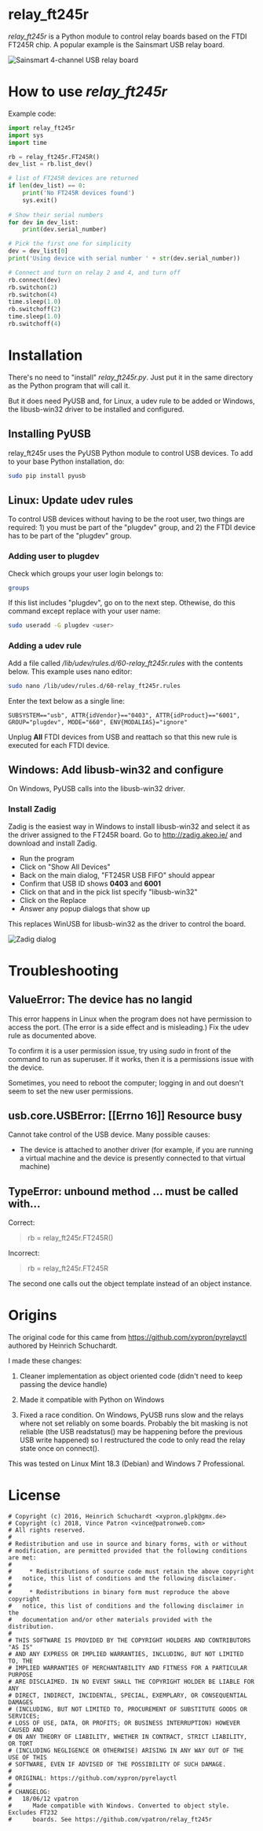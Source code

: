# relay_ft245r

*relay_ft245r* is a Python module to control relay boards based on the 
FTDI FT245R chip. A popular example is the Sainsmart USB relay board.

![Sainsmart 4-channel USB relay board](sainsmart_usb_4relay.jpg)

# How to use *relay_ft245r*

Example code:

```python
import relay_ft245r
import sys
import time

rb = relay_ft245r.FT245R()
dev_list = rb.list_dev()

# list of FT245R devices are returned
if len(dev_list) == 0:
    print('No FT245R devices found')
    sys.exit()
    
# Show their serial numbers
for dev in dev_list:
    print(dev.serial_number)

# Pick the first one for simplicity
dev = dev_list[0]
print('Using device with serial number ' + str(dev.serial_number))

# Connect and turn on relay 2 and 4, and turn off
rb.connect(dev)
rb.switchon(2)    
rb.switchon(4)
time.sleep(1.0)
rb.switchoff(2)    
time.sleep(1.0)
rb.switchoff(4)
```

# Installation

There's no need to "install" *relay_ft245r.py*. Just put it in the same
directory as the Python program that will call it.

But it does need PyUSB and, for Linux, a udev rule to be added or 
Windows, the libusb-win32 driver to be installed and configured.

## Installing PyUSB

relay_ft245r uses the PyUSB Python module to control USB devices. To add 
to your base Python installation, do:

```bash
sudo pip install pyusb
```

## Linux: Update udev rules

To control USB devices without having to be the root user, two things 
are required: 1) you must be part of the "plugdev" group, and 2) the 
FTDI device has to be part of the "plugdev" group.

### Adding user to plugdev

Check which groups your user login belongs to:

```bash
groups
```

If this list includes "plugdev", go on to the next step. Othewise, do 
this command except replace <user> with your user name:

```bash
sudo useradd -G plugdev <user>
```

### Adding a udev rule

Add a file called */lib/udev/rules.d/60-relay_ft245r.rules* with the 
contents below. This example uses nano editor:

```bash
sudo nano /lib/udev/rules.d/60-relay_ft245r.rules
```

Enter the text below as a single line:

```
SUBSYSTEM=="usb", ATTR{idVendor}=="0403", ATTR{idProduct}=="6001", GROUP="plugdev", MODE="660", ENV{MODALIAS}="ignore"
```

Unplug **All** FTDI devices from USB and reattach so that this new rule 
is executed for each FTDI device.

## Windows: Add libusb-win32 and configure

On Windows, PyUSB calls into the libusb-win32 driver. 

### Install Zadig

Zadig is the easiest way in Windows to install libusb-win32 and select
it as the driver assigned to the FT245R board. Go to 
http://zadig.akeo.ie/ and download and install Zadig.

* Run the program
* Click on "Show All Devices"
* Back on the main dialog, "FT245R USB FIFO" should appear
* Confirm that USB ID shows **0403** and **6001**
* Click on that and in the pick list specify "libusb-win32"
* Click on the Replace
* Answer any popup dialogs that show up

This replaces WinUSB for libusb-win32 as the driver to control the board.

![Zadig dialog](images/Zadig_Replace_Driver.png)

# Troubleshooting

## ValueError: The device has no langid

This error happens in Linux when the program does not have permission to 
access the port. (The error is a side effect and is misleading.) Fix the 
udev rule as documented above.

To confirm it is a user permission issue, try using *sudo* in front of 
the command to run as superuser. If it works, then it is a permissions 
issue with the device.

Sometimes, you need to reboot the computer; logging in and out doesn't 
seem to set the new user permissions.

## usb.core.USBError: [[Errno 16]] Resource busy

Cannot take control of the USB device. Many possible causes:

* The device is attached to another driver (for example, if you are 
  running a virtual machine and the device is presently connected to that 
  virtual machine)

## TypeError: unbound method ... must be called with...

Correct:

> rb = relay_ft245r.FT245R()

Incorrect:

> rb = relay_ft245r.FT245R

The second one calls out the object template instead of an object instance.

# Origins

The original code for this came from https://github.com/xypron/pyrelayctl
authored by Heinrich Schuchardt.

I made these changes:

1. Cleaner implementation as object oriented code (didn't need to keep 
passing the device handle)

2. Made it compatible with Python on Windows

3. Fixed a race condition. On Windows, PyUSB runs slow and the relays
where not set reliably on some boards. Probably the bit
masking is not reliable (the USB readstatus() may be happening before
the previous USB write happened) so I restructured the code to only
read the relay state once on connect().

This was tested on Linux Mint 18.3 (Debian) and Windows 7 Professional.

# License

```
# Copyright (c) 2016, Heinrich Schuchardt <xypron.glpk@gmx.de>
# Copyright (c) 2018, Vince Patron <vince@patronweb.com>
# All rights reserved.
#
# Redistribution and use in source and binary forms, with or without
# modification, are permitted provided that the following conditions are met:
#
#     * Redistributions of source code must retain the above copyright
#   notice, this list of conditions and the following disclaimer.
#
#     * Redistributions in binary form must reproduce the above copyright
#   notice, this list of conditions and the following disclaimer in the
#   documentation and/or other materials provided with the distribution.
#
# THIS SOFTWARE IS PROVIDED BY THE COPYRIGHT HOLDERS AND CONTRIBUTORS "AS IS"
# AND ANY EXPRESS OR IMPLIED WARRANTIES, INCLUDING, BUT NOT LIMITED TO, THE
# IMPLIED WARRANTIES OF MERCHANTABILITY AND FITNESS FOR A PARTICULAR PURPOSE
# ARE DISCLAIMED. IN NO EVENT SHALL THE COPYRIGHT HOLDER BE LIABLE FOR ANY
# DIRECT, INDIRECT, INCIDENTAL, SPECIAL, EXEMPLARY, OR CONSEQUENTIAL DAMAGES
# (INCLUDING, BUT NOT LIMITED TO, PROCUREMENT OF SUBSTITUTE GOODS OR SERVICES;
# LOSS OF USE, DATA, OR PROFITS; OR BUSINESS INTERRUPTION) HOWEVER CAUSED AND
# ON ANY THEORY OF LIABILITY, WHETHER IN CONTRACT, STRICT LIABILITY, OR TORT
# (INCLUDING NEGLIGENCE OR OTHERWISE) ARISING IN ANY WAY OUT OF THE USE OF THIS
# SOFTWARE, EVEN IF ADVISED OF THE POSSIBILITY OF SUCH DAMAGE.
#
# ORIGINAL: https://github.com/xypron/pyrelayctl
#
# CHANGELOG:
#   18/06/12 vpatron
#      Made compatible with Windows. Converted to object style. Excludes FT232
#      boards. See https://github.com/vpatron/relay_ft245r
```
